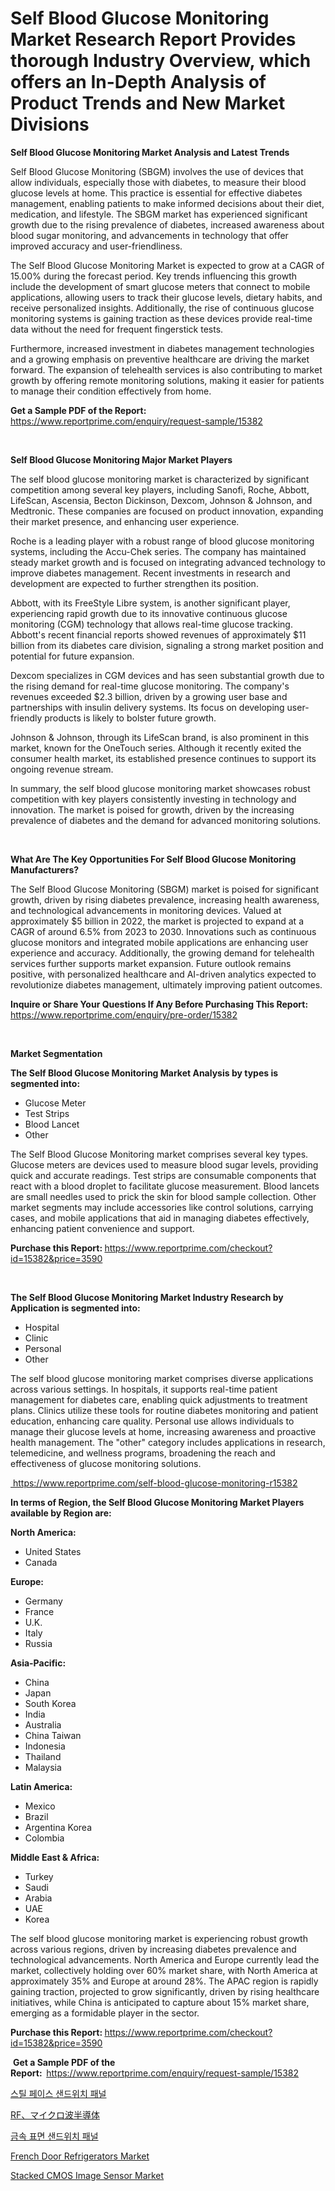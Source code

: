 <p><h1>Self Blood Glucose Monitoring Market Research Report Provides thorough Industry Overview, which offers an In-Depth Analysis of Product Trends and New Market Divisions</h1></p><p><strong>Self Blood Glucose Monitoring Market Analysis and Latest Trends</strong></p>
<p><p>Self Blood Glucose Monitoring (SBGM) involves the use of devices that allow individuals, especially those with diabetes, to measure their blood glucose levels at home. This practice is essential for effective diabetes management, enabling patients to make informed decisions about their diet, medication, and lifestyle. The SBGM market has experienced significant growth due to the rising prevalence of diabetes, increased awareness about blood sugar monitoring, and advancements in technology that offer improved accuracy and user-friendliness.</p><p>The Self Blood Glucose Monitoring Market is expected to grow at a CAGR of 15.00% during the forecast period. Key trends influencing this growth include the development of smart glucose meters that connect to mobile applications, allowing users to track their glucose levels, dietary habits, and receive personalized insights. Additionally, the rise of continuous glucose monitoring systems is gaining traction as these devices provide real-time data without the need for frequent fingerstick tests.</p><p>Furthermore, increased investment in diabetes management technologies and a growing emphasis on preventive healthcare are driving the market forward. The expansion of telehealth services is also contributing to market growth by offering remote monitoring solutions, making it easier for patients to manage their condition effectively from home.</p></p>
<p><strong>Get a Sample PDF of the Report:&nbsp;</strong> <a href="https://www.reportprime.com/enquiry/request-sample/15382">https://www.reportprime.com/enquiry/request-sample/15382</a></p>
<p>&nbsp;</p>
<p><strong>Self Blood Glucose Monitoring Major Market Players</strong></p>
<p><p>The self blood glucose monitoring market is characterized by significant competition among several key players, including Sanofi, Roche, Abbott, LifeScan, Ascensia, Becton Dickinson, Dexcom, Johnson & Johnson, and Medtronic. These companies are focused on product innovation, expanding their market presence, and enhancing user experience.</p><p>Roche is a leading player with a robust range of blood glucose monitoring systems, including the Accu-Chek series. The company has maintained steady market growth and is focused on integrating advanced technology to improve diabetes management. Recent investments in research and development are expected to further strengthen its position.</p><p>Abbott, with its FreeStyle Libre system, is another significant player, experiencing rapid growth due to its innovative continuous glucose monitoring (CGM) technology that allows real-time glucose tracking. Abbott's recent financial reports showed revenues of approximately $11 billion from its diabetes care division, signaling a strong market position and potential for future expansion.</p><p>Dexcom specializes in CGM devices and has seen substantial growth due to the rising demand for real-time glucose monitoring. The company's revenues exceeded $2.3 billion, driven by a growing user base and partnerships with insulin delivery systems. Its focus on developing user-friendly products is likely to bolster future growth.</p><p>Johnson & Johnson, through its LifeScan brand, is also prominent in this market, known for the OneTouch series. Although it recently exited the consumer health market, its established presence continues to support its ongoing revenue stream.</p><p>In summary, the self blood glucose monitoring market showcases robust competition with key players consistently investing in technology and innovation. The market is poised for growth, driven by the increasing prevalence of diabetes and the demand for advanced monitoring solutions.</p></p>
<p>&nbsp;</p>
<p><strong>What Are The Key Opportunities For Self Blood Glucose Monitoring Manufacturers?</strong></p>
<p><p>The Self Blood Glucose Monitoring (SBGM) market is poised for significant growth, driven by rising diabetes prevalence, increasing health awareness, and technological advancements in monitoring devices. Valued at approximately $5 billion in 2022, the market is projected to expand at a CAGR of around 6.5% from 2023 to 2030. Innovations such as continuous glucose monitors and integrated mobile applications are enhancing user experience and accuracy. Additionally, the growing demand for telehealth services further supports market expansion. Future outlook remains positive, with personalized healthcare and AI-driven analytics expected to revolutionize diabetes management, ultimately improving patient outcomes.</p></p>
<p><strong>Inquire or Share Your Questions If Any Before Purchasing This Report:</strong> <a href="https://www.reportprime.com/enquiry/pre-order/15382">https://www.reportprime.com/enquiry/pre-order/15382</a></p>
<p>&nbsp;</p>
<p><strong>Market Segmentation</strong></p>
<p><strong>The Self Blood Glucose Monitoring Market Analysis by types is segmented into:</strong></p>
<p><ul><li>Glucose Meter</li><li>Test Strips</li><li>Blood Lancet</li><li>Other</li></ul></p>
<p><p>The Self Blood Glucose Monitoring market comprises several key types. Glucose meters are devices used to measure blood sugar levels, providing quick and accurate readings. Test strips are consumable components that react with a blood droplet to facilitate glucose measurement. Blood lancets are small needles used to prick the skin for blood sample collection. Other market segments may include accessories like control solutions, carrying cases, and mobile applications that aid in managing diabetes effectively, enhancing patient convenience and support.</p></p>
<p><strong>Purchase this Report:&nbsp;</strong><a href="https://www.reportprime.com/checkout?id=15382&price=3590">https://www.reportprime.com/checkout?id=15382&price=3590</a></p>
<p>&nbsp;</p>
<p><strong>The Self Blood Glucose Monitoring Market Industry Research by Application is segmented into:</strong></p>
<p><ul><li>Hospital</li><li>Clinic</li><li>Personal</li><li>Other</li></ul></p>
<p><p>The self blood glucose monitoring market comprises diverse applications across various settings. In hospitals, it supports real-time patient management for diabetes care, enabling quick adjustments to treatment plans. Clinics utilize these tools for routine diabetes monitoring and patient education, enhancing care quality. Personal use allows individuals to manage their glucose levels at home, increasing awareness and proactive health management. The "other" category includes applications in research, telemedicine, and wellness programs, broadening the reach and effectiveness of glucose monitoring solutions.</p></p>
<p><a href="https://www.reportprime.com/self-blood-glucose-monitoring-r15382">&nbsp;https://www.reportprime.com/self-blood-glucose-monitoring-r15382</a></p>
<p><strong>In terms of Region, the Self Blood Glucose Monitoring Market Players available by Region are:</strong></p>
<p>
    <p> <strong> North America: </strong>
        <ul>
            <li>United States</li>
            <li>Canada</li>
        </ul>
        </p> 
    <p> <strong> Europe: </strong>
        <ul>
            <li>Germany</li>
            <li>France</li>
            <li>U.K.</li>
            <li>Italy</li>
            <li>Russia</li>
        </ul>
        </p> 
    <p> <strong> Asia-Pacific: </strong>
        <ul>
            <li>China</li>
            <li>Japan</li>
            <li>South Korea</li>
            <li>India</li>
            <li>Australia</li>
            <li>China Taiwan</li>
            <li>Indonesia</li>
            <li>Thailand</li>
            <li>Malaysia</li>
        </ul>
        </p> 
    <p> <strong> Latin America: </strong>
        <ul>
            <li>Mexico</li>
            <li>Brazil</li>
            <li>Argentina Korea</li>
            <li>Colombia</li>
        </ul>
        </p> 
    <p> <strong> Middle East & Africa: </strong>
        <ul>
            <li>Turkey</li>
            <li>Saudi</li>
            <li>Arabia</li>
            <li>UAE</li>
            <li>Korea</li>
        </ul>
    </p>
    </p>
<p><p>The self blood glucose monitoring market is experiencing robust growth across various regions, driven by increasing diabetes prevalence and technological advancements. North America and Europe currently lead the market, collectively holding over 60% market share, with North America at approximately 35% and Europe at around 28%. The APAC region is rapidly gaining traction, projected to grow significantly, driven by rising healthcare initiatives, while China is anticipated to capture about 15% market share, emerging as a formidable player in the sector.</p></p>
<p><strong>Purchase this Report: </strong><a href="https://www.reportprime.com/checkout?id=15382&price=3590">https://www.reportprime.com/checkout?id=15382&price=3590</a></p>
<p>&nbsp;<strong>Get a Sample PDF of the Report:&nbsp;&nbsp;</strong><a href="https://www.reportprime.com/enquiry/request-sample/15382">https://www.reportprime.com/enquiry/request-sample/15382</a></p>
<p><strong></strong></p>
<p><p><a href="https://medium.com/@wallacecumfgmings567556/%EC%84%B8%EA%B3%84-steel-faced-sandwich-panels-market-%EC%9D%80-2024%EC%97%90%EC%84%9C-2031%EB%A1%9C-%EC%97%B0%ED%8F%89%EA%B7%A0-%EC%A6%9D%EA%B0%80%EC%9C%A8%EC%9D%84-%EB%B3%B4%EC%9D%BC-%EA%B2%83%EC%9C%BC%EB%A1%9C-%EC%98%88%EC%83%81%EB%90%A9%EB%8B%88%EB%8B%A4-8ab4089e116c">스틸 페이스 샌드위치 패널</a></p><p><a href="https://medium.com/@grarrity46/rf-microwave-semiconductors-market-%E3%81%AF-%E3%82%B3%E3%82%B9%E3%83%88%E7%AE%A1%E7%90%86%E3%81%A8%E5%8A%B9%E7%8E%87%E5%90%91%E4%B8%8A%E3%82%92%E5%84%AA%E5%85%88%E3%81%97%E3%81%BE%E3%81%99-%E3%81%95%E3%82%89%E3%81%AB-%E5%A0%B1%E5%91%8A%E6%9B%B8%E3%81%AF%E5%B8%82%E5%A0%B4%E3%81%AE%E9%9C%80%E8%A6%81%E9%9D%A2%E3%81%A8%E4%BE%9B%E7%B5%A6%E9%9D%A2%E3%81%AE%E4%B8%A1%E6%96%B9%E3%82%92%E3%82%AB%E3%83%90%E3%83%BC%E3%81%97%E3%81%A6%E3%81%84%E3%81%BE%E3%81%99-rf-729d832d1f46">RF、マイクロ波半導体</a></p><p><a href="https://medium.com/@wallacecumfgmings567556/%EA%B8%88%EC%86%8D%EB%A9%B4-%EC%83%8C%EB%93%9C%EC%9C%84%EC%B9%98-%ED%8C%A8%EB%84%90-%EC%8B%9C%EC%9E%A5-%EC%A0%90%EC%9C%A0%EC%9C%A8-%EA%B7%9C%EB%AA%A8-%EB%8F%99%ED%96%A5-%EC%82%B0%EC%97%85-%EB%B6%84%EC%84%9D-%EB%B3%B4%EA%B3%A0%EC%84%9C-%EC%9C%A0%ED%98%95%EB%B3%84-%EC%B5%9C%EC%A2%85-%EC%9A%A9%EB%8F%84%EB%B3%84-%EC%83%81%EC%97%85-%EC%86%8C%EB%B9%84%EC%9E%90-%EC%82%B0%EC%97%85-%EA%B8%B0%ED%83%80-%EC%A7%80%EC%97%AD%EB%B3%84-%EC%84%B8%EB%B6%84%ED%99%94-%EC%98%88%EC%B8%A1-2024-2031-83b5ef986dab">금속 표면 샌드위치 패널</a></p><p><a href="https://www.linkedin.com/pulse/what-innovations-shaping-french-door-refrigerators-market-k9zic?trackingId=8zAWdmM5QSG%2FG1gObAOORw%3D%3D">French Door Refrigerators Market</a></p><p><a href="https://medium.com/@brandonkeller626/what-are-the-growth-opportunities-and-challenges-in-the-stacked-cmos-image-sensor-market-729788719ae2">Stacked CMOS Image Sensor Market</a></p></p>